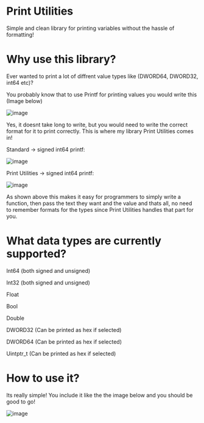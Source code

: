 # Print Utilities
Simple and clean library for printing variables without the hassle of formatting!

# Why use this library?
Ever wanted to print a lot of diffrent value types like (DWORD64, DWORD32, int64 etc)?

You probably know that to use Printf for printing values you would write this (Image below)

![image](https://user-images.githubusercontent.com/14792697/216840222-0e4fb10f-e8af-40f6-b65f-dada71492cb5.png)

Yes, it doesnt take long to write, but you would need to write the correct format for it to print correctly.
This is where my library Print Utilities comes in!

Standard -> signed int64 printf:

![image](https://user-images.githubusercontent.com/14792697/216840222-0e4fb10f-e8af-40f6-b65f-dada71492cb5.png)

Print Utilities -> signed int64 printf:

![image](https://user-images.githubusercontent.com/14792697/216841044-0bd8b7dd-a2c5-4f97-b335-07ba444fa90d.png)

As shown above this makes it easy for programmers to simply write a function, then pass the text they want and the value and thats all, no need to remember formats for the types since Print Utilities handles that part for you.

# What data types are currently supported?

  Int64 (both signed and unsigned)
  
  Int32 (both signed and unsigned)
  
  Float
  
  Bool
  
  Double
  
  DWORD32 (Can be printed as hex if selected)
  
  DWORD64 (Can be printed as hex if selected)
  
  Uintptr_t (Can be printed as hex if selected)

# How to use it?
Its really simple!
You include it like the the image below and you should be good to go!

![image](https://user-images.githubusercontent.com/14792697/216839871-2c913a60-f916-4dcc-8de2-c7900ebbe9fb.png)
